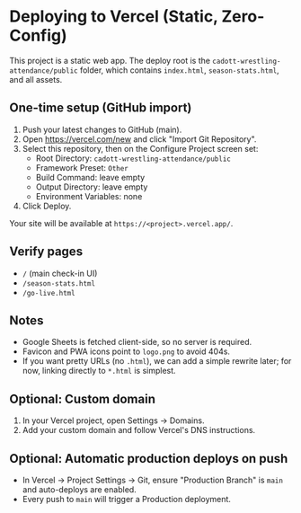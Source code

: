# Deploying to Vercel (Static, Zero-Config)

This project is a static web app. The deploy root is the `cadott-wrestling-attendance/public` folder, which contains `index.html`, `season-stats.html`, and all assets.

## One-time setup (GitHub import)

1. Push your latest changes to GitHub (main).
2. Open https://vercel.com/new and click "Import Git Repository".
3. Select this repository, then on the Configure Project screen set:
   - Root Directory: `cadott-wrestling-attendance/public`
   - Framework Preset: `Other`
   - Build Command: leave empty
   - Output Directory: leave empty
   - Environment Variables: none
4. Click Deploy.

Your site will be available at `https://<project>.vercel.app/`.

## Verify pages

- `/` (main check-in UI)
- `/season-stats.html`
- `/go-live.html`

## Notes

- Google Sheets is fetched client-side, so no server is required.
- Favicon and PWA icons point to `logo.png` to avoid 404s.
- If you want pretty URLs (no `.html`), we can add a simple rewrite later; for now, linking directly to `*.html` is simplest.

## Optional: Custom domain

1. In your Vercel project, open Settings → Domains.
2. Add your custom domain and follow Vercel's DNS instructions.

## Optional: Automatic production deploys on push

- In Vercel → Project Settings → Git, ensure "Production Branch" is `main` and auto-deploys are enabled.
- Every push to `main` will trigger a Production deployment.
